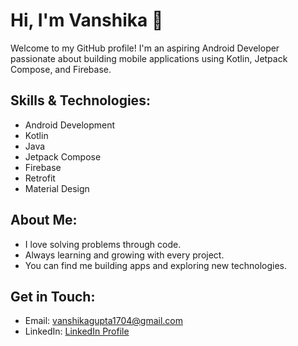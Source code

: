 # Hi, I'm Vanshika 👋

Welcome to my GitHub profile! I'm an aspiring Android Developer passionate about building mobile applications using Kotlin, Jetpack Compose, and Firebase.

## Skills & Technologies:
- Android Development
- Kotlin
- Java
- Jetpack Compose
- Firebase
- Retrofit
- Material Design

## About Me:
- I love solving problems through code.
- Always learning and growing with every project.
- You can find me building apps and exploring new technologies.

## Get in Touch:
- Email: [vanshikagupta1704@gmail.com](mailto:vanshikagupta1704@gmail.com)
- LinkedIn: [LinkedIn Profile](https://www.linkedin.com/in/vanshika-gupta-48629922a/)
